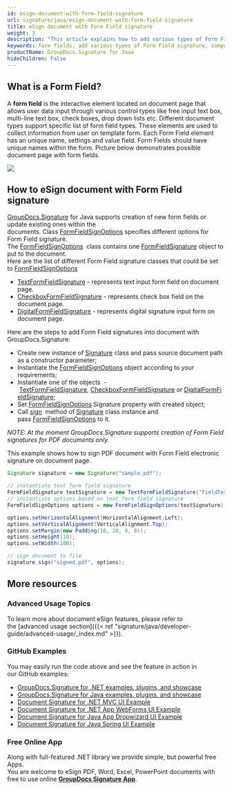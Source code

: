```yaml
---
id: esign-document-with-form-field-signature
url: signature/java/esign-document-with-form-field-signature
title: eSign document with Form Field signature
weight: 3
description: "This article explains how to add various types of Form Field signatures on document page with options on component positioning, alignment and other visual options with GroupDocs.Signature"
keywords: form fields, add various types of Form Field signature, component positioning
productName: GroupDocs.Signature for Java
hideChildren: False
---
```

## What is a Form Field?

A **form field** is the interactive element located on document page that allows user data input through various control types like free input text box, multi-line text box, check boxes, drop down lists etc. Different document types support specific list of form field types. These elements are used to collect information from user on template form. Each Form Field element has an unique name, settings and value field. Form Fields should have unique names within the form. Picture below demonstrates possible document page with form fields.

![](signature/java/images/esign-document-with-form-field-signature.png)

## How to eSign document with Form Field signature

[GroupDocs.Signature](https://products.groupdocs.com/signature/java) for Java supports creation of new form fields or update existing ones within the documents. Class [FormFieldSignOptions](https://apireference.groupdocs.com/java/signature/com.groupdocs.signature.options.sign/FormFieldSignOptions) specifies different options for Form Field signature.   
The [FormFieldSignOptions](https://apireference.groupdocs.com/java/signature/com.groupdocs.signature.options.sign/FormFieldSignOptions)  class contains one [FormFieldSignature](https://apireference.groupdocs.com/java/signature/com.groupdocs.signature.domain.signatures.formfield/FormFieldSignature) object to put to the document.  
Here are the list of different Form Field signature classes that could be set to [FormFieldSignOptions](https://apireference.groupdocs.com/java/signature/com.groupdocs.signature.domain.signatures.formfield/FormFieldSignature) 

*   [TextFormFieldSignature](https://apireference.groupdocs.com/java/signature/com.groupdocs.signature.domain.signatures.formfield/TextFormFieldSignature) - represents text input form field on document page.      
*   [CheckboxFormFieldSignature](https://apireference.groupdocs.com/java/signature/com.groupdocs.signature.domain.signatures.formfield/CheckboxFormFieldSignature) - represents check box field on the document page.
*   [DigitalFormFieldSignature](https://apireference.groupdocs.com/java/signature/com.groupdocs.signature.domain.signatures.formfield/DigitalFormFieldSignature) - represents digital signature input form on document page. 

Here are the steps to add Form Field signatures into document with GroupDocs.Signature:
*   Create new instance of [Signature](https://apireference.groupdocs.com/java/signature/com.groupdocs.signature/Signature) class and pass source document path as a constructor parameter;
*   Instantiate the [FormFieldSignOptions](https://apireference.groupdocs.com/java/signature/com.groupdocs.signature.options.sign/FormFieldSignOptions) object according to your requirements;    
*   Instantiate one of the objects  - [TextFormFieldSignature](https://apireference.groupdocs.com/java/signature/com.groupdocs.signature.domain.signatures.formfield/TextFormFieldSignature), [CheckboxFormFieldSignature](https://apireference.groupdocs.com/java/signature/com.groupdocs.signature.domain.signatures.formfield/CheckboxFormFieldSignature) or [DigitalFormFieldSignature](https://apireference.groupdocs.com/java/signature/com.groupdocs.signature.domain.signatures.formfield/DigitalFormFieldSignature);    
*   Set [FormFieldSignOptions](https://apireference.groupdocs.com/java/signature/com.groupdocs.signature.options.sign/FormFieldSignOptions) Signature property with created object;      
*   Call [sign](https://apireference.groupdocs.com/java/signature/com.groupdocs.signature/Signature#sign(java.io.OutputStream,%20com.groupdocs.signature.options.sign.SignOptions))  method of [Signature](https://apireference.groupdocs.com/java/signature/com.groupdocs.signature/Signature) class instance and pass [FormFieldSignOptions](https://apireference.groupdocs.com/java/signature/com.groupdocs.signature.options.sign/FormFieldSignOptions) to it.    

*NOTE: At the moment GroupDocs.Signature supports creation of Form Field signatures for PDF documents only.*

This example shows how to sign PDF document with Form Field electronic signature on document page. 

```java
Signature signature = new Signature("sample.pdf");

// instantiate text form field signature
FormFieldSignature textSignature = new TextFormFieldSignature("FieldText", "Value1");
// instantiate options based on text form field signature
FormFieldSignOptions options = new FormFieldSignOptions(textSignature);

options.setHorizontalAlignment(HorizontalAlignment.Left);
options.setVerticalAlignment(VerticalAlignment.Top);
options.setMargin(new Padding(10, 20, 0, 0));
options.setHeight(10);
options.setWidth(100);

// sign document to file
signature.sign("signed.pdf", options);
```

## More resources

### Advanced Usage Topics

To learn more about document eSign features, please refer to the [advanced usage section]({{< ref "signature/java/developer-guide/advanced-usage/_index.md" >}}).

### GitHub Examples 

You may easily run the code above and see the feature in action in our GitHub examples:

*   [GroupDocs.Signature for .NET examples, plugins, and showcase](https://github.com/groupdocs-signature/GroupDocs.Signature-for-.NET)    
*   [GroupDocs.Signature for Java examples, plugins, and showcase](https://github.com/groupdocs-signature/GroupDocs.Signature-for-Java)    
*   [Document Signature for .NET MVC UI Example](https://github.com/groupdocs-signature/GroupDocs.Signature-for-.NET-MVC)    
*   [Document Signature for .NET App WebForms UI Example](https://github.com/groupdocs-signature/GroupDocs.Signature-for-.NET-WebForms)    
*   [Document Signature for Java App Dropwizard UI Example](https://github.com/groupdocs-signature/GroupDocs.Signature-for-Java-Dropwizard)   
*   [Document Signature for Java Spring UI Example](https://github.com/groupdocs-signature/GroupDocs.Signature-for-Java-Spring)
    

### Free Online App 

Along with full-featured .NET library we provide simple, but powerful free Apps.  
You are welcome to eSign PDF, Word, Excel, PowerPoint documents with free to use online **[GroupDocs Signature App](https://products.groupdocs.app/signature)**.
